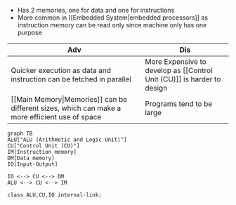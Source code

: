 - Has 2 memories, one for data and one for instructions
- More common in [[Embedded System|embedded processors]] as instruction memory can be read only since machine only has one purpose

Adv | Dis
-- | --
Quicker execution as data and instruction can be fetched in parallel| More Expensive to develop as [[Control Unit (CU)]] is harder to design
[[Main Memory\|Memories]] can be different sizes, which can make a more efficient use of space | Programs tend to be large

```mermaid
graph TB
ALU["ALU (Arithmetic and Logic Unit)"]
CU["Control Unit (CU)"]
IM[Instruction memory]
DM[Data memory]
IO[Input-Output]

IO <--> CU <--> DM
ALU <--> CU <--> IM

class ALU,CU,IO internal-link;
```

